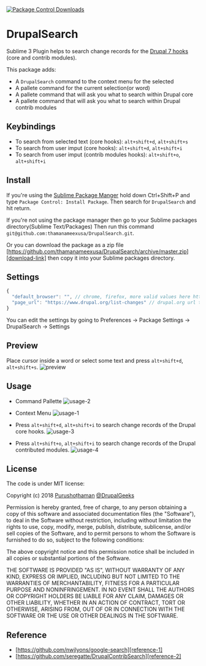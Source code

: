 
[![Package Control Downloads][pc-image]][pc-plugin-link]

# DrupalSearch
Sublime 3 Plugin helps to search change records for the [Drupal 7 hooks][drupal-hook-link] (core and contrib modules).

This package adds:

* A `DrupalSearch` command to the context menu for the selected
* A pallete command for the current selection(or word)
* A pallete command that will ask you what to search within Drupal core
* A pallete command that will ask you what to search within Drupal contrib modules

## Keybindings
- To search from selected text (core hooks):  `alt+shift+d`, `alt+shift+s`
- To search from user imput (core hooks):  `alt+shift+d`, `alt+shift+i`
- To search from user imput (contrib modules hooks):  `alt+shift+o`, `alt+shift+i`

## Install
If you're using the [Sublime Package Manger][pc-link] hold down Ctrl+Shift+P and type
`Package Control: Install Package`. Then search for `DrupalSearch` and hit return.

If you're not using the package manager then go to your Sublime packages directory(Sublime Text/Packages) Then run this command `git@github.com:thamanameexusa/DrupalSearch.git`.

Or you can download the package as a zip file [https://github.com/thamanameexusa/DrupalSearch/archive/master.zip][download-link] then copy it into your Sublime packages directory.


## Settings
```js
{
  "default_browser": "", // chrome, firefox, more valid values here https://docs.python.org/2/library/webbrowser.html#webbrowser.register
  "page_url": "https://www.drupal.org/list-changes" // drupal.org url to perform the search
}
```
You can edit the settings by going to Preferences -> Package Settings -> DrupalSearch -> Settings

## Preview
Place cursor inside a word or select some text and press `alt+shift+d`, `alt+shift+s`.
![preview][drupal-core-hook-select-and-search]

## Usage
- Command Pallette
![usage-2][command-pallette]

- Context Menu
![usage-1][context-menu]

- Press `alt+shift+d`, `alt+shift+i` to search change records of the Drupal core hooks.
![usage-3][drupal-core-hook-user-input-and-search]

- Press `alt+shift+o`, `alt+shift+i` to search change records of the Drupal contributed modules.
![usage-4][drupal-contrib-module-user-input-and-search]

## License
The code is under MIT license:

Copyright (c) 2018 [Purushoṭhaman][linkedin-profile-link] [@DrupalGeeks][dgeek-link]

Permission is hereby granted, free of charge, to any person obtaining a copy
of this software and associated documentation files (the "Software"), to deal
in the Software without restriction, including without limitation the rights
to use, copy, modify, merge, publish, distribute, sublicense, and/or sell
copies of the Software, and to permit persons to whom the Software is
furnished to do so, subject to the following conditions:

The above copyright notice and this permission notice shall be included in all
copies or substantial portions of the Software.

THE SOFTWARE IS PROVIDED "AS IS", WITHOUT WARRANTY OF ANY KIND, EXPRESS OR
IMPLIED, INCLUDING BUT NOT LIMITED TO THE WARRANTIES OF MERCHANTABILITY,
FITNESS FOR A PARTICULAR PURPOSE AND NONINFRINGEMENT. IN NO EVENT SHALL THE
AUTHORS OR COPYRIGHT HOLDERS BE LIABLE FOR ANY CLAIM, DAMAGES OR OTHER
LIABILITY, WHETHER IN AN ACTION OF CONTRACT, TORT OR OTHERWISE, ARISING FROM,
OUT OF OR IN CONNECTION WITH THE SOFTWARE OR THE USE OR OTHER DEALINGS IN THE
SOFTWARE.

## Reference
- [https://github.com/nwjlyons/google-search][reference-1]
- [https://github.com/seregatte/DrupalContribSearch][reference-2]

[pc-link]: https://packagecontrol.io
[pc-image]: https://img.shields.io/packagecontrol/dt/ApplySyntax.svg
[pc-plugin-link]: https://packagecontrol.io/packages/DrupalSearch
[drupal-hook-link]: https://api.drupal.org/api/drupal/includes!module.inc/group/hooks/7.x
[download-link]: https://github.com/thamanameexusa/DrupalSearch/archive/master.zip
[reference-1]: https://github.com/nwjlyons/google-search
[reference-2]: https://github.com/seregatte/DrupalContribSearch
[linkedin-profile-link]: www.linkedin.com/in/purushothaman-chinnadurai-ba737171
[dgeek-link]: https://www.drupal.org/u/purushothaman-chinnadurai-drupal-geeks
[drupal-core-hook-select-and-search]: https://i.imgur.com/0fMRKWY.gif
[context-menu]: https://i.imgur.com/GJWIOcb.png
[command-pallette]: https://i.imgur.com/Nsj2f6G.png
[drupal-core-hook-user-input-and-search]: https://i.imgur.com/6YyrOSU.png
[drupal-contrib-module-user-input-and-search]: https://i.imgur.com/X1VGnB2.png
